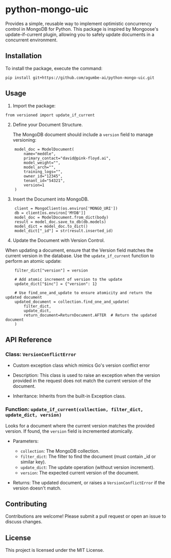 # python-mongo-uic

Provides a simple, reusable way to implement optimistic concurrency control in MongoDB for Python. This package is inspired by Mongoose's update-if-current plugin, allowing you to safely update documents in a concurrent environment.

## Installation
To install the package, execute the command:
```
pip install git+https://github.com/agumbe-ai/python-mongo-uic.git
```

## Usage
1. Import the package:
```
from versioned import update_if_current
```

2. Define your Document Structure. 
   
   The MongoDB document should include a `version` field to manage versioning:
```
    model_doc = ModelDocument(
        name="meddle",
        primary_contact="david@pink-floyd.ai",
        model_weight="",
        model_arch="",
        training_logs="",
        owner_id="12345",
        tenant_id="54321",
        version=1
    )
```
3. Insert the Document into MongoDB.
```
    client = MongoClient(os.environ['MONGO_URI'])
    db = client[os.environ['MYDB']]
    model_doc = ModelDocument.from_dict(body)
    result = model_doc.save_to_db(db.models)
    model_dict = model_doc.to_dict()
    model_dict["_id"] = str(result.inserted_id)
```
4. Update the Document with Version Control.
   
When updating a document, ensure that the Version field matches the current version in the database. Use the `update_if_current` function to perform an atomic update:
```
    filter_dict["version"] = version
        
    # Add atomic increment of version to the update
    update_dict["$inc"] = {"version": 1}

    # Use find_one_and_update to ensure atomicity and return the updated document
    updated_document = collection.find_one_and_update(
        filter_dict,
        update_dict,
        return_document=ReturnDocument.AFTER  # Return the updated document
    )
```


## API Reference
### Class: `VersionConflictError`
* Custom exception class which mimics Go's version conflict error

* Description: This class is used to raise an exception when the version provided in the request does not match the current version of the document.

* Inheritance: Inherits from the built-in Exception class.


### Function: `update_if_current(collection, filter_dict, update_dict, version)`
Looks for a document where the current version matches the provided version. If found, the `version` field is incremented atomically. 

* Parameters:
    * `collection`: The MongoDB collection.
    * `filter_dict`: The filter to find the document (must contain _id or similar key).  
    * `update_dict`: The update operation (without version increment).
    * `version`: The expected current version of the document.

* Returns: 
    The updated document, or raises a `VersionConflictError` if the version doesn't match.

## Contributing
Contributions are welcome! Please submit a pull request or open an issue to discuss changes.

## License
This project is licensed under the MIT License.